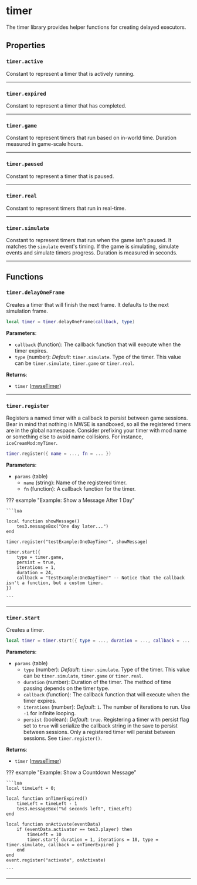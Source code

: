 # timer

The timer library provides helper functions for creating delayed executors.

## Properties

### `timer.active`

Constant to represent a timer that is actively running.

***

### `timer.expired`

Constant to represent a timer that has completed.

***

### `timer.game`

Constant to represent timers that run based on in-world time. Duration measured in game-scale hours.

***

### `timer.paused`

Constant to represent a timer that is paused.

***

### `timer.real`

Constant to represent timers that run in real-time.

***

### `timer.simulate`

Constant to represent timers that run when the game isn't paused. It matches the `simulate` event's timing. If the game is simulating, simulate events and simulate timers progress. Duration is measured in seconds.

***

## Functions

### `timer.delayOneFrame`

Creates a timer that will finish the next frame. It defaults to the next simulation frame.

```lua
local timer = timer.delayOneFrame(callback, type)
```

**Parameters**:

* `callback` (function): The callback function that will execute when the timer expires.
* `type` (number): *Default*: ``timer.simulate``. Type of the timer. This value can be `timer.simulate`, `timer.game` or `timer.real`.

**Returns**:

* `timer` ([mwseTimer](../../types/mwseTimer))

***

### `timer.register`

Registers a named timer with a callback to persist between game sessions. Bear in mind that nothing in MWSE is sandboxed, so all the registered timers are in the global namespace. Consider prefixing your timer with mod name or something else to avoid name collisions. For instance, `iceCreamMod:myTimer`.

```lua
timer.register({ name = ..., fn = ... })
```

**Parameters**:

* `params` (table)
	* `name` (string): Name of the registered timer.
	* `fn` (function): A callback function for the timer.

??? example "Example: Show a Message After 1 Day"

	```lua
	
	local function showMessage()
		tes3.messageBox("One day later...")
	end
	
	timer.register("testExample:OneDayTimer", showMessage)
	
	timer.start({
	    type = timer.game,
	    persist = true,
	    iterations = 1,
	    duration = 24,
	    callback = "testExample:OneDayTimer" -- Notice that the callback isn't a function, but a custom timer.
	})

	```

***

### `timer.start`

Creates a timer.

```lua
local timer = timer.start({ type = ..., duration = ..., callback = ..., iterations = ..., persist = ... })
```

**Parameters**:

* `params` (table)
	* `type` (number): *Default*: ``timer.simulate``. Type of the timer. This value can be `timer.simulate`, `timer.game` or `timer.real`.
	* `duration` (number): Duration of the timer. The method of time passing depends on the timer type.
	* `callback` (function): The callback function that will execute when the timer expires.
	* `iterations` (number): *Default*: `1`. The number of iterations to run. Use `-1` for infinite looping.
	* `persist` (boolean): *Default*: `true`. Registering a timer with persist flag set to `true` will serialize the callback string in the save to persist between sessions. Only a registered timer will persist between sessions. See `timer.register()`.

**Returns**:

* `timer` ([mwseTimer](../../types/mwseTimer))

??? example "Example: Show a Countdown Message"

	```lua
	local timeLeft = 0;
	
	local function onTimerExpired() 
		timeLeft = timeLeft - 1
		tes3.messageBox("%d seconds left", timeLeft)
	end
	
	local function onActivate(eventData)
		if (eventData.activator == tes3.player) then
			timeLeft = 10
			timer.start{ duration = 1, iterations = 10, type = timer.simulate, callback = onTimerExpired }
		end
	end
	event.register("activate", onActivate)

	```

***

